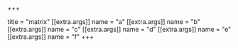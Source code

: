 +++

title = "matrix"
[[extra.args]]
name = "a"
[[extra.args]]
name = "b"
[[extra.args]]
name = "c"
[[extra.args]]
name = "d"
[[extra.args]]
name = "e"
[[extra.args]]
name = "f"
+++